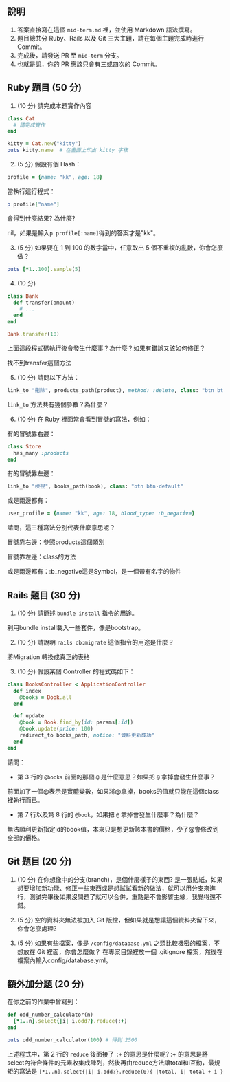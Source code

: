 ## 說明

1. 答案直接寫在這個 `mid-term.md` 裡，並使用 Markdown 語法撰寫。
1. 題目總共分 Ruby、Rails 以及 Git 三大主題，請在每個主題完成時進行 Commit。
1. 完成後，請發送 PR 至 `mid-term` 分支。
1. 也就是說，你的 PR 應該只會有三或四次的 Commit。

## Ruby 題目 (50 分)

1. (10 分) 請完成本題實作內容

```ruby
class Cat
  # 請完成實作
end

kitty = Cat.new("kitty")
puts kitty.name  # 在畫面上印出 kitty 字樣
```

2. (5 分) 假設有個 Hash：

```ruby
profile = {name: "kk", age: 18}
```

當執行這行程式：

```ruby
p profile["name"]
```

會得到什麼結果? 為什麼?

nil，如果是輸入```p profile[:name]```得到的答案才是"kk"。

3. (5 分) 如果要在 1 到 100 的數字當中，任意取出 5 個不重複的亂數，你會怎麼做？

```ruby
puts [*1..100].sample(5)
```

4. (10 分)
```ruby
class Bank
  def transfer(amount)
    # ...
  end
end

Bank.transfer(10)
```

上面這段程式碼執行後會發生什麼事？為什麼？如果有錯誤又該如何修正？

找不到transfer這個方法

5. (10 分) 請問以下方法：

```ruby
link_to "刪除", products_path(product), method: :delete, class: "btn btn-default"
```

`link_to` 方法共有幾個參數？為什麼？

6. (10 分) 在 Ruby 裡面常會看到冒號的寫法，例如：

有的冒號靠右邊：

```ruby
class Store
  has_many :products
end
```

有的冒號靠左邊：

```ruby
link_to "檢視", books_path(book), class: "btn btn-default"
```

或是兩邊都有：

```ruby
user_profile = {name: "kk", age: 18, blood_type: :b_negative}
```

請問，這三種寫法分別代表什麼意思呢？

冒號靠右邊：參照products這個類別

冒號靠左邊：class的方法

或是兩邊都有：:b_negative這是Symbol，是一個帶有名字的物件



## Rails 題目 (30 分)

1. (10 分) 請簡述 `bundle install` 指令的用途。

利用bundle install載入一些套件，像是bootstrap。

2. (10 分) 請說明 `rails db:migrate` 這個指令的用途是什麼？

將Migration 轉換成真正的表格

3. (10 分) 假設某個 Controller 的程式碼如下：

```ruby
class BooksController < ApplicationController
  def index
    @books = Book.all
  end

  def update
    @book = Book.find_by(id: params[:id])
    @book.update(price: 100)
    redirect_to books_path, notice: "資料更新成功"
  end
end
```

請問：
- 第 3 行的 `@books` 前面的那個 `@` 是什麼意思？如果把 `@` 拿掉會發生什麼事？

前面加了一個@表示是實體變數，如果將@拿掉，books的值就只能在這個class裡執行而已。

- 第 7 行以及第 8 行的 `@book`，如果把 `@` 拿掉會發生什麼事？為什麼？

無法順利更新指定id的book值，本來只是想更新該本書的價格，少了@會修改到全部的價格。


## Git 題目 (20 分)

1. (10 分) 在你想像中的分支(branch)，是個什麼樣子的東西?
是一張貼紙，如果想要增加新功能、修正一些東西或是想試試看新的做法，就可以用分支來進行，測試完畢後如果沒問題了就可以合併，重點是不會影響主線，我覺得還不錯。

1. (5 分) 空的資料夾無法被加入 Git 版控，但如果就是想讓這個資料夾留下來，你會怎麼處理?

2. (5 分) 如果有些檔案，像是 `/config/database.yml` 之類比較機密的檔案，不想放在 Git 裡面，你會怎麼做？
在專案目錄裡放一個 .gitignore 檔案，然後在檔案內輸入config/database.yml。

## 額外加分題 (20 分)

在你之前的作業中曾寫到：

```ruby
def odd_number_calculator(n)
  [*1..n].select{|i| i.odd?}.reduce(:+)
end

puts odd_number_calculator(100) # 得到 2500
```

上述程式中，第 2 行的 `reduce` 後面接了 `:+` 的意思是什麼呢?
:+ 的意思是將select內符合條件的元素收集成陣列，然後再由reduce方法讓total和i互動，最規矩的寫法是
```[*1..n].select{|i| i.odd?}.reduce(0){ |total, i| total + i }```

